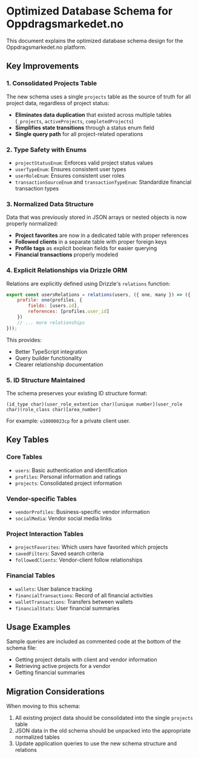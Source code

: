 # Optimized Database Schema for Oppdragsmarkedet.no

This document explains the optimized database schema design for the Oppdragsmarkedet.no platform.

## Key Improvements

### 1. Consolidated Projects Table

The new schema uses a single `projects` table as the source of truth for all project data, regardless of project status:

- **Eliminates data duplication** that existed across multiple tables (`_projects`, `activeProjects`, `completedProjects`)
- **Simplifies state transitions** through a status enum field
- **Single query path** for all project-related operations

### 2. Type Safety with Enums

- `projectStatusEnum`: Enforces valid project status values
- `userTypeEnum`: Ensures consistent user types
- `userRoleEnum`: Ensures consistent user roles
- `transactionSourceEnum` and `transactionTypeEnum`: Standardize financial transaction types

### 3. Normalized Data Structure

Data that was previously stored in JSON arrays or nested objects is now properly normalized:

- **Project favorites** are now in a dedicated table with proper references
- **Followed clients** in a separate table with proper foreign keys
- **Profile tags** as explicit boolean fields for easier querying
- **Financial transactions** properly modeled

### 4. Explicit Relationships via Drizzle ORM

Relations are explicitly defined using Drizzle's `relations` function:

```javascript
export const usersRelations = relations(users, ({ one, many }) => ({
	profile: one(profiles, {
		fields: [users.id],
		references: [profiles.user_id]
	})
	// ... more relationships
}));
```

This provides:

- Better TypeScript integration
- Query builder functionality
- Clearer relationship documentation

### 5. ID Structure Maintained

The schema preserves your existing ID structure format:

```
(id_type char)(user_role_extention char)[unique number](user_role char)(role_class char)[area_number]
```

For example: `u10000023cp` for a private client user.

## Key Tables

### Core Tables

- `users`: Basic authentication and identification
- `profiles`: Personal information and ratings
- `projects`: Consolidated project information

### Vendor-specific Tables

- `vendorProfiles`: Business-specific vendor information
- `socialMedia`: Vendor social media links

### Project Interaction Tables

- `projectFavorites`: Which users have favorited which projects
- `savedFilters`: Saved search criteria
- `followedClients`: Vendor-client follow relationships

### Financial Tables

- `wallets`: User balance tracking
- `financialTransactions`: Record of all financial activities
- `walletTransactions`: Transfers between wallets
- `financialStats`: User financial summaries

## Usage Examples

Sample queries are included as commented code at the bottom of the schema file:

- Getting project details with client and vendor information
- Retrieving active projects for a vendor
- Getting financial summaries

## Migration Considerations

When moving to this schema:

1. All existing project data should be consolidated into the single `projects` table
2. JSON data in the old schema should be unpacked into the appropriate normalized tables
3. Update application queries to use the new schema structure and relations
